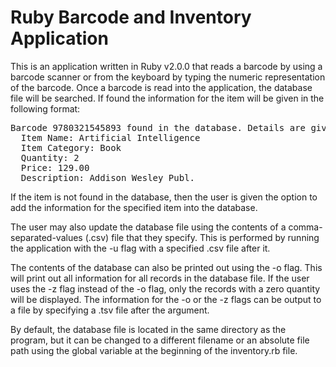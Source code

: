Ruby Barcode and Inventory Application
======================================

This is an application written in Ruby v2.0.0 that reads a barcode by using a barcode scanner or from the keyboard by typing the numeric representation of the barcode. Once a barcode is read into the application, the database file will be searched. If found the information for the item will be given in the following format:
<pre>Barcode 9780321545893 found in the database. Details are given below:
  Item Name: Artificial Intelligence
  Item Category: Book
  Quantity: 2
  Price: 129.00
  Description: Addison Wesley Publ.</pre>

If the item is not found in the database, then the user is given the option to add the information for the specified item into the database.

The user may also update the database file using the contents of a comma-separated-values (.csv) file that they specify. This is performed by running the application with the -u flag with a specified .csv file after it.

The contents of the database can also be printed out using the -o flag. This will print out all information for all records in the database file. If the user uses the -z flag instead of the -o flag, only the records with a zero quantity will be displayed. The information for the -o or the -z flags can be output to a file by specifying a .tsv file after the argument.

By default, the database file is located in the same directory as the program, but it can be changed to a different filename or an absolute file path using the global variable at the beginning of the inventory.rb file.